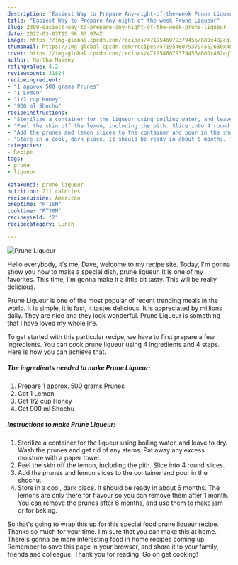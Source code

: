 ```yaml
---
description: "Easiest Way to Prepare Any-night-of-the-week Prune Liqueur"
title: "Easiest Way to Prepare Any-night-of-the-week Prune Liqueur"
slug: 2309-easiest-way-to-prepare-any-night-of-the-week-prune-liqueur
date: 2022-03-03T15:56:03.974Z
image: https://img-global.cpcdn.com/recipes/4719546079379456/680x482cq70/prune-liqueur-recipe-main-photo.jpg
thumbnail: https://img-global.cpcdn.com/recipes/4719546079379456/680x482cq70/prune-liqueur-recipe-main-photo.jpg
cover: https://img-global.cpcdn.com/recipes/4719546079379456/680x482cq70/prune-liqueur-recipe-main-photo.jpg
author: Martha Massey
ratingvalue: 4.2
reviewcount: 31824
recipeingredient:
- "1 approx 500 grams Prunes"
- "1 Lemon"
- "1/2 cup Honey"
- "900 ml Shochu"
recipeinstructions:
- "Sterilize a container for the liqueur using boiling water, and leave to dry. Wash the prunes and get rid of any stems. Pat away any excess moisture with a paper towel."
- "Peel the skin off the lemon, including the pith. Slice into 4 round slices."
- "Add the prunes and lemon slices to the container and pour in the shochu."
- "Store in a cool, dark place. It should be ready in about 6 months. The lemons are only there for flavour so you can remove them after 1 month.  You can remove the prunes after 6 months, and use them to make jam or for baking."
categories:
- Recipe
tags:
- prune
- liqueur

katakunci: prune liqueur 
nutrition: 211 calories
recipecuisine: American
preptime: "PT16M"
cooktime: "PT38M"
recipeyield: "2"
recipecategory: Lunch

---
```



![Prune Liqueur](https://img-global.cpcdn.com/recipes/4719546079379456/680x482cq70/prune-liqueur-recipe-main-photo.jpg)

Hello everybody, it's me, Dave, welcome to my recipe site. Today, I'm gonna show you how to make a special dish, prune liqueur. It is one of my favorites. This time, I'm gonna make it a little bit tasty. This will be really delicious.

Prune Liqueur is one of the most popular of recent trending meals in the world. It is simple, it is fast, it tastes delicious. It is appreciated by millions daily. They are nice and they look wonderful. Prune Liqueur is something that I have loved my whole life.




To get started with this particular recipe, we have to first prepare a few ingredients. You can cook prune liqueur using 4 ingredients and 4 steps. Here is how you can achieve that.

<!--inarticleads1-->

##### The ingredients needed to make Prune Liqueur:

1. Prepare 1 approx. 500 grams Prunes
1. Get 1 Lemon
1. Get 1/2 cup Honey
1. Get 900 ml Shochu




<!--inarticleads2-->

##### Instructions to make Prune Liqueur:

1. Sterilize a container for the liqueur using boiling water, and leave to dry. Wash the prunes and get rid of any stems. Pat away any excess moisture with a paper towel.
1. Peel the skin off the lemon, including the pith. Slice into 4 round slices.
1. Add the prunes and lemon slices to the container and pour in the shochu.
1. Store in a cool, dark place. It should be ready in about 6 months. The lemons are only there for flavour so you can remove them after 1 month.  You can remove the prunes after 6 months, and use them to make jam or for baking.




So that's going to wrap this up for this special food prune liqueur recipe. Thanks so much for your time. I'm sure that you can make this at home. There's gonna be more interesting food in home recipes coming up. Remember to save this page in your browser, and share it to your family, friends and colleague. Thank you for reading. Go on get cooking!
